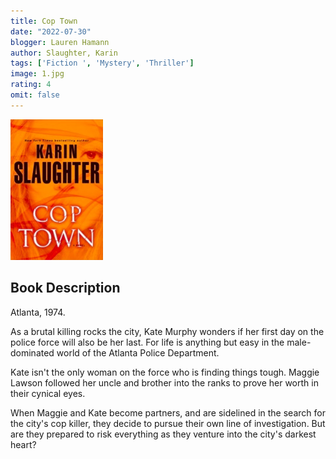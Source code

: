 ```yaml
---
title: Cop Town
date: "2022-07-30"
blogger: Lauren Hamann
author: Slaughter, Karin
tags: ['Fiction ', 'Mystery', 'Thriller']
image: 1.jpg
rating: 4
omit: false
---
```


![Book Cover](1.jpg)


## Book Description

Atlanta, 1974.

As a brutal killing rocks the city, Kate Murphy wonders if her first day on the police force will also be her last. For life is anything but easy in the male-dominated world of the Atlanta Police Department.

Kate isn't the only woman on the force who is finding things tough. Maggie Lawson followed her uncle and brother into the ranks to prove her worth in their cynical eyes.

When Maggie and Kate become partners, and are sidelined in the search for the city's cop killer, they decide to pursue their own line of investigation. But are they prepared to risk everything as they venture into the city's darkest heart?